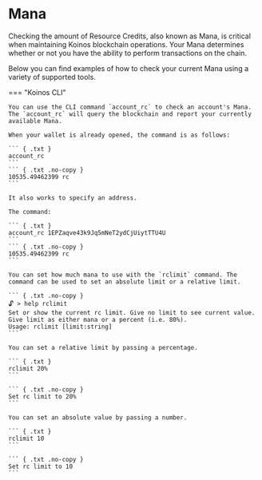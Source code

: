 # Mana
Checking the amount of Resource Credits, also known as Mana, is critical when maintaining Koinos blockchain operations. Your Mana determines whether or not you have the ability to perform transactions on the chain.

Below you can find examples of how to check your current Mana using a variety of supported tools.

=== "Koinos CLI"

    You can use the CLI command `account_rc` to check an account's Mana. The `account_rc` will query the blockchain and report your currently available Mana.

    When your wallet is already opened, the command is as follows:

    ``` { .txt }
    account_rc
    ```
    ``` { .txt .no-copy }
    10535.49462399 rc
    ```

    It also works to specify an address.

    The command:

    ``` { .txt }
    account_rc 1EPZaqve43k9Jq5mNeT2ydCjUiytTTU4U
    ```
    ``` { .txt .no-copy }
    10535.49462399 rc
    ```

    You can set how much mana to use with the `rclimit` command. The command can be used to set an absolute limit or a relative limit.

    ``` { .txt .no-copy }
    🔓 > help rclimit
    Set or show the current rc limit. Give no limit to see current value. Give limit as either mana or a percent (i.e. 80%).
    Usage: rclimit [limit:string]
    ```

    You can set a relative limit by passing a percentage.

    ``` { .txt }
    rclimit 20%
    ```

    ``` { .txt .no-copy }
    Set rc limit to 20%
    ```

    You can set an absolute value by passing a number.

    ``` { .txt }
    rclimit 10
    ```

    ``` { .txt .no-copy }
    Set rc limit to 10
    ```
